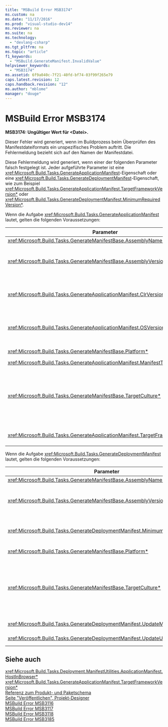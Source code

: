```yaml
---
title: "MSBuild Error MSB3174"
ms.custom: na
ms.date: "11/17/2016"
ms.prod: "visual-studio-dev14"
ms.reviewer: na
ms.suite: na
ms.technology: 
  - "devlang-csharp"
ms.tgt_pltfrm: na
ms.topic: "article"
f1_keywords: 
  - "MSBuild.GenerateManifest.InvalidValue"
helpviewer_keywords: 
  - "MSB3174"
ms.assetid: 6f9a040c-7f21-40fd-bf74-03f99f265e79
caps.latest.revision: 12
caps.handback.revision: "12"
ms.author: "mblome"
manager: "douge"
---
```

# MSBuild Error MSB3174
**MSB3174: Ungültiger Wert für \<Datei\>.**  
  
 Dieser Fehler wird generiert, wenn im Buildprozess beim Überprüfen des Manifestdateiformats ein unspezifisches Problem auftritt.  Die Fehlermeldung bezieht sich auf den Namen der Manifestdatei.  
  
 Diese Fehlermeldung wird generiert, wenn einer der folgenden Parameter falsch festgelegt ist.  Jeder aufgeführte Parameter ist eine <xref:Microsoft.Build.Tasks.GenerateApplicationManifest>\-Eigenschaft oder eine <xref:Microsoft.Build.Tasks.GenerateDeploymentManifest>\-Eigenschaft, wie zum Beispiel <xref:Microsoft.Build.Tasks.GenerateApplicationManifest.TargetFrameworkVersion*> oder <xref:Microsoft.Build.Tasks.GenerateDeploymentManifest.MinimumRequiredVersion*>.  
  
 Wenn die Aufgabe <xref:Microsoft.Build.Tasks.GenerateApplicationManifest> lautet, gelten die folgenden Voraussetzungen:  
  
|Parameter|Anforderungen|  
|---------------|-------------------|  
|<xref:Microsoft.Build.Tasks.GenerateManifestBase.AssemblyName*>|Muss ein gültiger Dateiname sein.|  
|<xref:Microsoft.Build.Tasks.GenerateManifestBase.AssemblyVersion*>|Verfügt über die gleichen Voraussetzungen wie <xref:System.Version.#ctor*>.  Alle Oktette müssen größer als 0 \(null\) sein.  Es müssen alle vier Oktette angegeben werden.  Eine leere Zeichenfolge ist zulässig.|  
|<xref:Microsoft.Build.Tasks.GenerateApplicationManifest.ClrVersion*>|Verfügt über die gleichen Voraussetzungen wie <xref:System.Version.#ctor*>.  Alle Oktette müssen größer als 0 \(null\) sein.  Es müssen alle vier Oktette angegeben werden.  Eine leere Zeichenfolge ist zulässig.|  
|<xref:Microsoft.Build.Tasks.GenerateApplicationManifest.OSVersion*>|Verfügt über die gleichen Voraussetzungen wie <xref:System.Version.#ctor*>.  Alle Oktette müssen größer als 0 \(null\) sein.  Es müssen alle vier Oktette angegeben werden.  Eine leere Zeichenfolge ist zulässig.|  
|<xref:Microsoft.Build.Tasks.GenerateManifestBase.Platform*>|Muss **AnyCPU**, **x86**, **x64** oder **Itanium** lauten.  Eine leere Zeichenfolge ist zulässig.|  
|<xref:Microsoft.Build.Tasks.GenerateApplicationManifest.ManifestType*>|Muss **Systemeigen** oder **ClickOnce** sein.|  
|<xref:Microsoft.Build.Tasks.GenerateManifestBase.TargetCulture*>|Eine leere Zeichenfolge ist zulässig.  Kann auch eine neutrale Kultur sein \(wird nur durch den aus zwei Kleinbuchstaben bestehenden Sprachcode angegeben, z. B. "jp" für Japanisch\).  Andernfalls weist dieser Wert über die gleichen Voraussetzungen wie <xref:System.Globalization.CultureInfo.#ctor*> auf.|  
|<xref:Microsoft.Build.Tasks.GenerateApplicationManifest.TargetFrameworkVersion*>|Muss das Format v*\#**\#* aufweisen.  Muss höher als v2.0 sein.  Eine leere Zeichenfolge ist zulässig.|  
  
 Wenn die Aufgabe <xref:Microsoft.Build.Tasks.GenerateDeploymentManifest> lautet, gelten die folgenden Voraussetzungen:  
  
|Parameter|Anforderungen|  
|---------------|-------------------|  
|<xref:Microsoft.Build.Tasks.GenerateManifestBase.AssemblyName*>|Muss ein gültiger Dateiname sein.|  
|<xref:Microsoft.Build.Tasks.GenerateManifestBase.AssemblyVersion*>|Verfügt über die gleichen Voraussetzungen wie <xref:System.Version.#ctor*>.  Alle Oktette müssen größer als 0 \(null\) sein.  Es müssen alle vier Oktette angegeben werden.  Eine leere Zeichenfolge ist zulässig.|  
|<xref:Microsoft.Build.Tasks.GenerateDeploymentManifest.MinimumRequiredVersion*>|Verfügt über die gleichen Voraussetzungen wie <xref:System.Version.#ctor*>.  Alle Oktette müssen größer als 0 \(null\) sein.  Eine leere Zeichenfolge ist zulässig.|  
|<xref:Microsoft.Build.Tasks.GenerateManifestBase.Platform*>|Muss **AnyCPU**, **x86**, **x64** oder **Itanium** lauten.  Eine leere Zeichenfolge ist zulässig.|  
|<xref:Microsoft.Build.Tasks.GenerateManifestBase.TargetCulture*>|Eine leere Zeichenfolge ist zulässig.  Kann auch eine neutrale Kultur sein \(wird nur durch den aus zwei Kleinbuchstaben bestehenden Sprachcode angegeben, z. B. "jp" für Japanisch\).  Andernfalls weist dieser Wert über die gleichen Voraussetzungen wie <xref:System.Globalization.CultureInfo.#ctor*> auf.|  
|<xref:Microsoft.Build.Tasks.GenerateDeploymentManifest.UpdateMode*>|Muss **Vordergrund** oder **Hintergrund** lauten.  Eine leere Zeichenfolge ist zulässig.|  
|<xref:Microsoft.Build.Tasks.GenerateDeploymentManifest.UpdateUnit*>|Muss **Stunden**, **Tage** oder **Wochen** lauten.  Eine leere Zeichenfolge ist zulässig.|  
  
## Siehe auch  
 <xref:Microsoft.Build.Tasks.Deployment.ManifestUtilities.ApplicationManifest.HostInBrowser*>   
 <xref:Microsoft.Build.Tasks.GenerateApplicationManifest.TargetFrameworkVersion*>   
 [Referenz zum Produkt\- und Paketschema](../Topic/Product%20and%20Package%20Schema%20Reference.md)   
 [Seite "Veröffentlichen", Projekt\-Designer](../Topic/Publish%20Page,%20Project%20Designer.md)   
 [MSBuild Error MSB3116](../misc/msbuild-error-msb3116.md)   
 [MSBuild Error MSB3117](../misc/msbuild-error-msb3117.md)   
 [MSBuild Error MSB3118](../misc/msbuild-error-msb3118.md)   
 [MSBuild Error MSB3185](../misc/msbuild-error-msb3185.md)